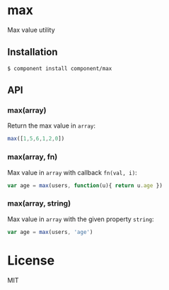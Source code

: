 
# max

  Max value utility

## Installation

    $ component install component/max

## API

### max(array)

  Return the max value in `array`:

```js
max([1,5,6,1,2,0])
```

### max(array, fn)

  Max value in `array` with callback `fn(val, i)`:

```js
var age = max(users, function(u){ return u.age })
```

### max(array, string)

  Max value in `array` with the given property `string`:

```js
var age = max(users, 'age')
```

# License

  MIT
